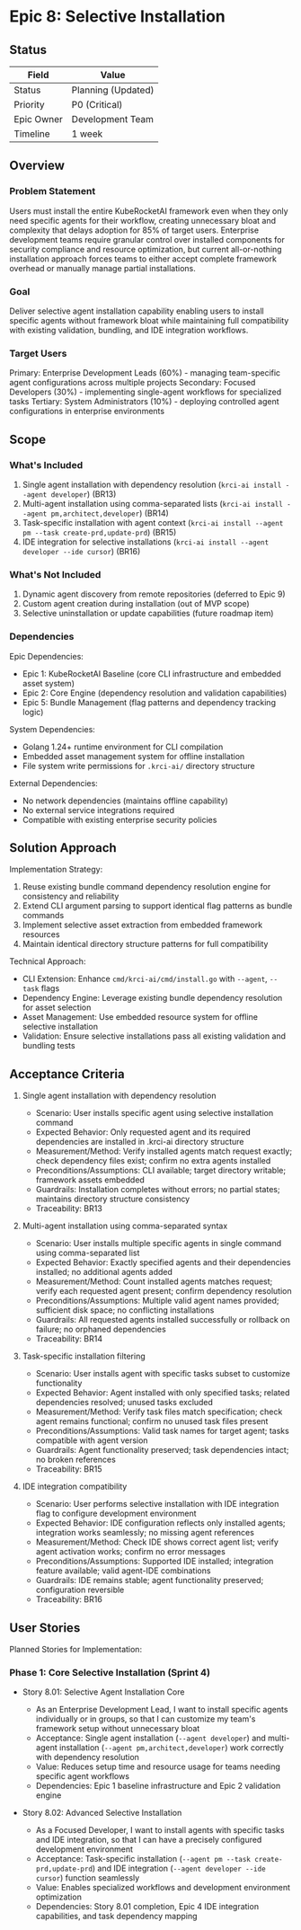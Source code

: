 # Epic 8: Selective Installation

## Status

| Field      | Value                |
|------------|----------------------|
| Status     | Planning (Updated)   |
| Priority   | P0 (Critical)        |
| Epic Owner | Development Team     |
| Timeline   | 1 week               |

## Overview

### Problem Statement

Users must install the entire KubeRocketAI framework even when they only need specific agents for their workflow, creating unnecessary bloat and complexity that delays adoption for 85% of target users. Enterprise development teams require granular control over installed components for security compliance and resource optimization, but current all-or-nothing installation approach forces teams to either accept complete framework overhead or manually manage partial installations.

### Goal

Deliver selective agent installation capability enabling users to install specific agents without framework bloat while maintaining full compatibility with existing validation, bundling, and IDE integration workflows.

### Target Users

Primary: Enterprise Development Leads (60%) - managing team-specific agent configurations across multiple projects
Secondary: Focused Developers (30%) - implementing single-agent workflows for specialized tasks
Tertiary: System Administrators (10%) - deploying controlled agent configurations in enterprise environments

## Scope

### What's Included

1. Single agent installation with dependency resolution (`krci-ai install --agent developer`) (BR13)
2. Multi-agent installation using comma-separated lists (`krci-ai install --agent pm,architect,developer`) (BR14)
3. Task-specific installation with agent context (`krci-ai install --agent pm --task create-prd,update-prd`) (BR15)
4. IDE integration for selective installations (`krci-ai install --agent developer --ide cursor`) (BR16)

### What's Not Included

1. Dynamic agent discovery from remote repositories (deferred to Epic 9)
2. Custom agent creation during installation (out of MVP scope)
3. Selective uninstallation or update capabilities (future roadmap item)

### Dependencies

Epic Dependencies:

- Epic 1: KubeRocketAI Baseline (core CLI infrastructure and embedded asset system)
- Epic 2: Core Engine (dependency resolution and validation capabilities)
- Epic 5: Bundle Management (flag patterns and dependency tracking logic)

System Dependencies:

- Golang 1.24+ runtime environment for CLI compilation
- Embedded asset management system for offline installation
- File system write permissions for `.krci-ai/` directory structure

External Dependencies:

- No network dependencies (maintains offline capability)
- No external service integrations required
- Compatible with existing enterprise security policies

## Solution Approach

Implementation Strategy:

1. Reuse existing bundle command dependency resolution engine for consistency and reliability
2. Extend CLI argument parsing to support identical flag patterns as bundle commands
3. Implement selective asset extraction from embedded framework resources
4. Maintain identical directory structure patterns for full compatibility

Technical Approach:

- CLI Extension: Enhance `cmd/krci-ai/cmd/install.go` with `--agent`, `--task` flags
- Dependency Engine: Leverage existing bundle dependency resolution for asset selection
- Asset Management: Use embedded resource system for offline selective installation
- Validation: Ensure selective installations pass all existing validation and bundling tests

## Acceptance Criteria

1. Single agent installation with dependency resolution
   - Scenario: User installs specific agent using selective installation command
   - Expected Behavior: Only requested agent and its required dependencies are installed in .krci-ai directory structure
   - Measurement/Method: Verify installed agents match request exactly; check dependency files exist; confirm no extra agents installed
   - Preconditions/Assumptions: CLI available; target directory writable; framework assets embedded
   - Guardrails: Installation completes without errors; no partial states; maintains directory structure consistency
   - Traceability: BR13

2. Multi-agent installation using comma-separated syntax
   - Scenario: User installs multiple specific agents in single command using comma-separated list
   - Expected Behavior: Exactly specified agents and their dependencies installed; no additional agents added
   - Measurement/Method: Count installed agents matches request; verify each requested agent present; confirm dependency resolution
   - Preconditions/Assumptions: Multiple valid agent names provided; sufficient disk space; no conflicting installations
   - Guardrails: All requested agents installed successfully or rollback on failure; no orphaned dependencies
   - Traceability: BR14

3. Task-specific installation filtering
   - Scenario: User installs agent with specific tasks subset to customize functionality
   - Expected Behavior: Agent installed with only specified tasks; related dependencies resolved; unused tasks excluded
   - Measurement/Method: Verify task files match specification; check agent remains functional; confirm no unused task files present
   - Preconditions/Assumptions: Valid task names for target agent; tasks compatible with agent version
   - Guardrails: Agent functionality preserved; task dependencies intact; no broken references
   - Traceability: BR15

4. IDE integration compatibility
   - Scenario: User performs selective installation with IDE integration flag to configure development environment
   - Expected Behavior: IDE configuration reflects only installed agents; integration works seamlessly; no missing agent references
   - Measurement/Method: Check IDE shows correct agent list; verify agent activation works; confirm no error messages
   - Preconditions/Assumptions: Supported IDE installed; integration feature available; valid agent-IDE combinations
   - Guardrails: IDE remains stable; agent functionality preserved; configuration reversible
   - Traceability: BR16

## User Stories

Planned Stories for Implementation:

### Phase 1: Core Selective Installation (Sprint 4)

- Story 8.01: Selective Agent Installation Core
  - As an Enterprise Development Lead, I want to install specific agents individually or in groups, so that I can customize my team's framework setup without unnecessary bloat
  - Acceptance: Single agent installation (`--agent developer`) and multi-agent installation (`--agent pm,architect,developer`) work correctly with dependency resolution
  - Value: Reduces setup time and resource usage for teams needing specific agent workflows
  - Dependencies: Epic 1 baseline infrastructure and Epic 2 validation engine

- Story 8.02: Advanced Selective Installation
  - As a Focused Developer, I want to install agents with specific tasks and IDE integration, so that I can have a precisely configured development environment
  - Acceptance: Task-specific installation (`--agent pm --task create-prd,update-prd`) and IDE integration (`--agent developer --ide cursor`) function seamlessly
  - Value: Enables specialized workflows and development environment optimization
  - Dependencies: Story 8.01 completion, Epic 4 IDE integration capabilities, and task dependency mapping
